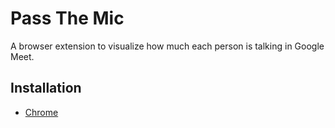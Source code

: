 # Pass The Mic
A browser extension to visualize how much each person is talking in Google Meet.

## Installation
* [Chrome](https://chrome.google.com/webstore/detail/pass-the-mic/pjhefpcmnfnepcpcgbjgnphmpalihbhl?hl=en&authuser=1)
